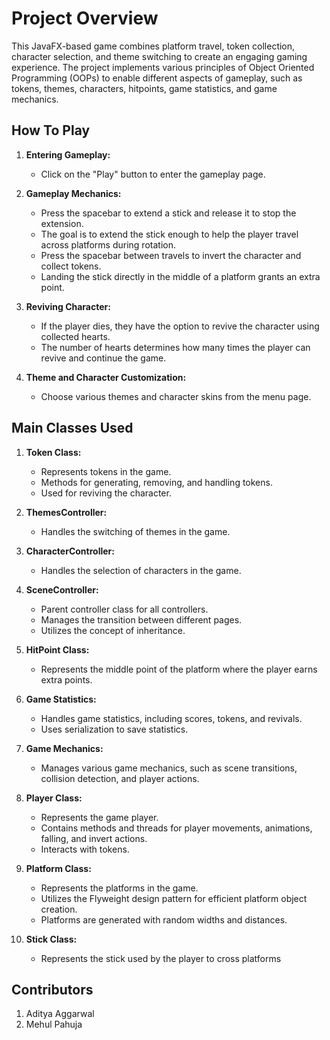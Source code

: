 # Project Overview

This JavaFX-based game combines platform travel, token collection, character selection, and theme switching to create an engaging gaming experience. The project implements various principles of Object Oriented Programming (OOPs) to enable different aspects of gameplay, such as tokens, themes, characters, hitpoints, game statistics, and game mechanics.

## How To Play

1. **Entering Gameplay:**
   - Click on the "Play" button to enter the gameplay page.

2. **Gameplay Mechanics:**
   - Press the spacebar to extend a stick and release it to stop the extension.
   - The goal is to extend the stick enough to help the player travel across platforms during rotation.
   - Press the spacebar between travels to invert the character and collect tokens.
   - Landing the stick directly in the middle of a platform grants an extra point.

3. **Reviving Character:**
   - If the player dies, they have the option to revive the character using collected hearts.
   - The number of hearts determines how many times the player can revive and continue the game.

4. **Theme and Character Customization:**
   - Choose various themes and character skins from the menu page.

## Main Classes Used

1. **Token Class:**
   - Represents tokens in the game.
   - Methods for generating, removing, and handling tokens.
   - Used for reviving the character.

2. **ThemesController:**
   - Handles the switching of themes in the game.

3. **CharacterController:**
   - Handles the selection of characters in the game.

4. **SceneController:**
   - Parent controller class for all controllers.
   - Manages the transition between different pages.
   - Utilizes the concept of inheritance.

5. **HitPoint Class:**
   - Represents the middle point of the platform where the player earns extra points.

6. **Game Statistics:**
   - Handles game statistics, including scores, tokens, and revivals.
   - Uses serialization to save statistics.

7. **Game Mechanics:**
   - Manages various game mechanics, such as scene transitions, collision detection, and player actions.

8. **Player Class:**
   - Represents the game player.
   - Contains methods and threads for player movements, animations, falling, and invert actions.
   - Interacts with tokens.

9. **Platform Class:**
   - Represents the platforms in the game.
   - Utilizes the Flyweight design pattern for efficient platform object creation.
   - Platforms are generated with random widths and distances.

10. **Stick Class:**
    - Represents the stick used by the player to cross platforms


## Contributors
1. Aditya Aggarwal
2. Mehul Pahuja
